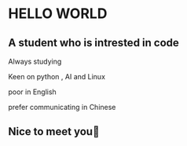 # HELLO WORLD
## A student who is intrested in code
Always studying

Keen on python , AI and Linux

poor in English

prefer communicating in Chinese

## Nice to meet you🤝
